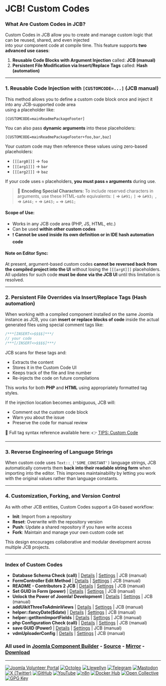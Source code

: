 # JCB! Custom Codes

### What Are Custom Codes in JCB?
Custom Codes in JCB allow you to create and manage custom logic that can be reused, shared, and even injected  
into your component code at compile time. This feature supports **two advanced use cases**:

1. **Reusable Code Blocks with Argument Injection**
	called: **JCB (manual)**
2. **Persistent File Modification via Insert/Replace Tags**
	called: **Hash (automation)**

---
### 1. Reusable Code Injection with `[CUSTOMCODE=...]` (JCB manual)
This method allows you to define a custom code block once and inject it into any JCB-supported code area  
using a placeholder like:

```text
[CUSTOMCODE=mainReadmePackageFooter]
````

You can also pass **dynamic arguments** into these placeholders:

```text
[CUSTOMCODE=mainReadmePackageFooter+foo,bar,baz]
```

Your custom code may then reference these values using zero-based placeholders:

* `[[[arg0]]]` → `foo`
* `[[[arg1]]]` → `bar`
* `[[[arg2]]]` → `baz`

If your code uses `n` placeholders, **you must pass `n` arguments** during use.

> 🧠 **Encoding Special Characters:**
> To include reserved characters in arguments, use these HTML-safe equivalents:
> `[` ⇒ `&#91;`   `]` ⇒ `&#93;`   `,` ⇒ `&#44;`   `+` ⇒ `&#43;`   `=` ⇒ `&#61;`

#### Scope of Use:

* Works in any JCB code area (PHP, JS, HTML, etc.)
* Can be used **within other custom codes**
* ❗ **Cannot be used inside its own definition or in IDE hash automation code**

#### Note on Editor Sync:

At present, argument-based custom codes **cannot be reversed back from the compiled project into the UI**
without losing the `[[[argX]]]` placeholders. All updates for such code **must be done via the JCB UI**
until this limitation is resolved.

---
### 2. Persistent File Overrides via Insert/Replace Tags (Hash automation)
When working with a compiled component installed on the same Joomla instance as JCB,
you can **insert or replace blocks of code** inside the actual generated files using special comment tags like:

```php
/***[INSERT<>$$$$]***/
// your code
/***[/INSERT<>$$$$]***/
```

JCB scans for these tags and:

* Extracts the content
* Stores it in the Custom Code UI
* Keeps track of the file and line number
* Re-injects the code on future compilations

This works for both **PHP** and **HTML** using appropriately formatted tag styles.

If the injection location becomes ambiguous, JCB will:

* Comment out the custom code block
* Warn you about the issue
* Preserve the code for manual review

📘 Full tag syntax reference available here:
👉 [TIPS: Custom Code](https://git.vdm.dev/joomla/Component-Builder/wiki/TIPS:-Custom-Code)

---
### 3. Reverse Engineering of Language Strings
When custom code uses `Text::_('SOME_CONSTANT')` language strings, JCB automatically converts them
**back into their readable string form** when importing into the editor. This improves maintainability
by letting you work with the original values rather than language constants.

---
### 4. Customization, Forking, and Version Control
As with other JCB entities, Custom Codes support a Git-based workflow:

* **Init**: Import from a repository
* **Reset**: Overwrite with the repository version
* **Push**: Update a shared repository if you have write access
* **Fork**: Maintain and manage your own custom code set

This design encourages collaborative and modular development across multiple JCB projects.

---
### Index of Custom Codes


 - **Database Schema Check (call)** | [Details](src/custom_code/databaseSchemaCheckCall) | [Settings](src/custom_code/databaseSchemaCheckCall/item.json) | JCB (manual)
 - **FormController Edit Method** | [Details](src/custom_code/formControllerEdit) | [Settings](src/custom_code/formControllerEdit/item.json) | JCB (manual)
 - **README - Contributors 2 JCB** | [Details](src/custom_code/readMEcontributors) | [Settings](src/custom_code/readMEcontributors/item.json) | JCB (manual)
 - **Set GUID in Form (power)** | [Details](src/custom_code/setGUIDFormPower) | [Settings](src/custom_code/setGUIDFormPower/item.json) | JCB (manual)
 - **Unlock the Power of Joomla! Development** | [Details](src/custom_code/unlockThePowerOfJoomlaDevelopment) | [Settings](src/custom_code/unlockThePowerOfJoomlaDevelopment/item.json) | JCB (manual)
 - **addUikitThreeToAdminViews** | [Details](src/custom_code/addUikitThreeToAdminViews) | [Settings](src/custom_code/addUikitThreeToAdminViews/item.json) | JCB (manual)
 - **helper::fancyDate($date)** | [Details](src/custom_code/niceFancyDate) | [Settings](src/custom_code/niceFancyDate/item.json) | JCB (manual)
 - **helper::getItemImportFields** | [Details](src/custom_code/getItemImportFields) | [Settings](src/custom_code/getItemImportFields/item.json) | JCB (manual)
 - **php Configuration Check (call)** | [Details](src/custom_code/phpConfigurationCheckCall) | [Settings](src/custom_code/phpConfigurationCheckCall/item.json) | JCB (manual)
 - **save GUID (Power)** | [Details](src/custom_code/saveGUIDPower) | [Settings](src/custom_code/saveGUIDPower/item.json) | JCB (manual)
 - **vdmUploaderConfig** | [Details](src/custom_code/vdmUploaderConfig) | [Settings](src/custom_code/vdmUploaderConfig/item.json) | JCB (manual)

### All used in [Joomla Component Builder](https://www.joomlacomponentbuilder.com) - [Source](https://git.vdm.dev/joomla/Component-Builder) - [Mirror](https://github.com/vdm-io/Joomla-Component-Builder) - [Download](https://git.vdm.dev/joomla/pkg-component-builder/releases)

---
[![Joomla Volunteer Portal](https://img.shields.io/badge/-Joomla-gold?logo=joomla)](https://volunteers.joomla.org/joomlers/1396-llewellyn-van-der-merwe "Join Llewellyn on the Joomla Volunteer Portal: Shaping the Future Together!") [![Octoleo](https://img.shields.io/badge/-Octoleo-black?logo=linux)](https://git.vdm.dev/octoleo "--quiet") [![Llewellyn](https://img.shields.io/badge/-Llewellyn-ffffff?logo=gitea)](https://git.vdm.dev/Llewellyn "Collaborate and Innovate with Llewellyn on Git: Building a Better Code Future!") [![Telegram](https://img.shields.io/badge/-Telegram-blue?logo=telegram)](https://t.me/Joomla_component_builder "Join Llewellyn and the Community on Telegram: Building Joomla Components Together!") [![Mastodon](https://img.shields.io/badge/-Mastodon-9e9eec?logo=mastodon)](https://joomla.social/@llewellyn "Connect and Engage with Llewellyn on Joomla Social: Empowering Communities, One Post at a Time!") [![X (Twitter)](https://img.shields.io/badge/-X-black?logo=x)](https://x.com/llewellynvdm "Join the Conversation with Llewellyn on X: Where Ideas Take Flight!") [![GitHub](https://img.shields.io/badge/-GitHub-181717?logo=github)](https://github.com/Llewellynvdm "Build, Innovate, and Thrive with Llewellyn on GitHub: Turning Ideas into Impact!") [![YouTube](https://img.shields.io/badge/-YouTube-ff0000?logo=youtube)](https://www.youtube.com/@OctoYou "Explore, Learn, and Create with Llewellyn on YouTube: Your Gateway to Inspiration!") [![n8n](https://img.shields.io/badge/-n8n-black?logo=n8n)](https://n8n.io/creators/octoleo "Effortless Automation and Impactful Workflows with Llewellyn on n8n!") [![Docker Hub](https://img.shields.io/badge/-Docker-grey?logo=docker)](https://hub.docker.com/u/llewellyn "Llewellyn on Docker: Containerize Your Creativity!") [![Open Collective](https://img.shields.io/badge/-Donate-green?logo=opencollective)](https://opencollective.com/joomla-component-builder "Donate towards JCB: Help Llewellyn financially so he can continue developing this great tool!") [![GPG Key](https://img.shields.io/badge/-GPG-blue?logo=gnupg)](https://git.vdm.dev/Llewellyn/gpg "Unlock Trust and Security with Llewellyn's GPG Key: Your Gateway to Verified Connections!")